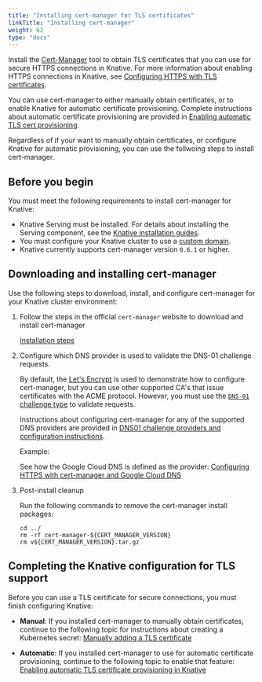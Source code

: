 ```yaml
---
title: "Installing cert-manager for TLS certificates"
linkTitle: "Installing cert-manager"
weight: 62
type: "docs"
---
```


Install the [Cert-Manager](https://github.com/jetstack/cert-manager) tool to
obtain TLS certificates that you can use for secure HTTPS connections in
Knative. For more information about enabling HTTPS connections in Knative, see
[Configuring HTTPS with TLS certificates](./using-a-tls-cert.md).

You can use cert-manager to either manually obtain certificates, or to enable
Knative for automatic certificate provisioning. Complete instructions about
automatic certificate provisioning are provided in
[Enabling automatic TLS cert provisioning](./using-auto-tls.md).

Regardless of if your want to manually obtain certificates, or configure Knative
for automatic provisioning, you can use the follwoing steps to install
cert-manager.

## Before you begin

You must meet the following requirements to install cert-manager for Knative:

- Knative Serving must be installed. For details about installing the Serving
  component, see the [Knative installation guides](../install/).
- You must configure your Knative cluster to use a
  [custom domain](./using-a-custom-domain.md).
- Knative currently supports cert-manager version `0.6.1` or higher.

## Downloading and installing cert-manager

Use the following steps to download, install, and configure cert-manager for
your Knative cluster environment:

1. Follow the steps in the official `cert-manager` website to download and install cert-manager

   [Installation steps](https://cert-manager.io/docs/installation/kubernetes/)

1. Configure which DNS provider is used to validate the DNS-01 challenge
   requests.

   By default, the [Let's Encrypt](https://letsencrypt.org) is used to
   demonstrate how to configure cert-manager, but you can use other supported
   CA's that issue certificates with the ACME protocol. However, you must use
   the
   [`DNS-01` challenge type](https://letsencrypt.org/docs/challenge-types/#dns-01-challenge)
   to validate requests.

   Instructions about configuring cert-manager for any of the supported DNS
   providers are provided in
   [DNS01 challenge providers and configuration instructions](https://docs.cert-manager.io/en/latest/tasks/acme/configuring-dns01/index.html#supported-dns01-providers).

   Example:

   See how the Google Cloud DNS is defined as the provider:
   [Configuring HTTPS with cert-manager and Google Cloud DNS](./using-cert-manager-on-gcp.md#adding-your-service-account-to-cert-manager)

1. Post-install cleanup

   Run the following commands to remove the cert-manager install packages:

   ```shell
   cd ../
   rm -rf cert-manager-${CERT_MANAGER_VERSION}
   rm v${CERT_MANAGER_VERSION}.tar.gz
   ```

## Completing the Knative configuration for TLS support

Before you can use a TLS certificate for secure connections, you must finish
configuring Knative:

- **Manual**: If you installed cert-manager to manually obtain certificates,
  continue to the following topic for instructions about creating a Kubernetes
  secret:
  [Manually adding a TLS certificate](./using-a-tls-cert.md#manually-adding-a-tls-certificate)

- **Automatic**: If you installed cert-manager to use for automatic certificate
  provisioning, continue to the following topic to enable that feature:
  [Enabling automatic TLS certificate provisioning in Knative](./using-auto-tls.md)
